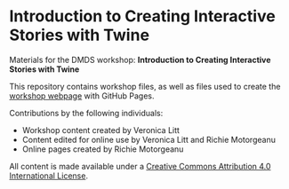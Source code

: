 # Introduction to Creating Interactive Stories with Twine
Materials for the DMDS workshop: **Introduction to Creating Interactive Stories with Twine**  

This repository contains workshop files, as well as files used to create the [workshop webpage](https://scds.github.io/intro-twine) with GitHub Pages. 

Contributions by the following individuals: 
- Workshop content created by Veronica Litt
- Content edited for online use by Veronica Litt and Richie Motorgeanu 
- Online pages created by Richie Motorgeanu

All content is made available under a [Creative Commons Attribution 4.0 International License](https://creativecommons.org/licenses/by/4.0/).  
